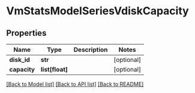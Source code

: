 # VmStatsModelSeriesVdiskCapacity

## Properties
Name | Type | Description | Notes
------------ | ------------- | ------------- | -------------
**disk_id** | **str** |  | [optional] 
**capacity** | **list[float]** |  | [optional] 

[[Back to Model list]](../README.md#documentation-for-models) [[Back to API list]](../README.md#documentation-for-api-endpoints) [[Back to README]](../README.md)


